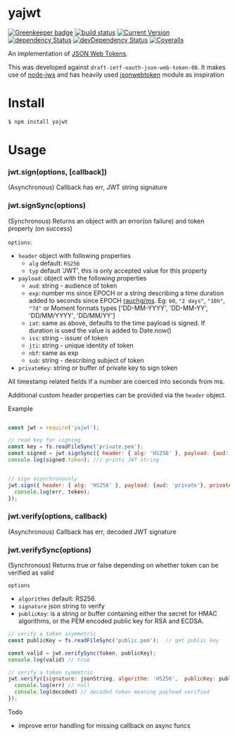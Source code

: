 # yajwt 

[![Greenkeeper badge](https://badges.greenkeeper.io/simon-p-r/yajwt.svg)](https://greenkeeper.io/)
[![build status](https://travis-ci.org/simon-p-r/yajwt.svg?branch=master)](https://travis-ci.org/simon-p-r/yajwt)
[![Current Version](https://img.shields.io/npm/v/yajwt.svg?maxAge=1000)](https://www.npmjs.org/package/yajwt)
[![dependency Status](https://img.shields.io/david/simon-p-r/yajwt.svg?maxAge=1000)](https://david-dm.org/simon-p-r/yajwt)
[![devDependency Status](https://img.shields.io/david/dev/simon-p-r/yajwt.svg?maxAge=1000)](https://david-dm.org/simon-p-r/yajwt)
[![Coveralls](https://img.shields.io/coveralls/simon-p-r/yajwt.svg?maxAge=1000)](https://coveralls.io/github/simon-p-r/yajwt)

An implementation of [JSON Web Tokens](https://tools.ietf.org/html/rfc7519).

This was developed against `draft-ietf-oauth-json-web-token-08`. It makes use of [node-jws](https://github.com/brianloveswords/node-jws) and has heavily used [jsonwebtoken](https://github.com/auth0/node-jsonwebtoken) module as inspiration

# Install

```bash
$ npm install yajwt
```

# Usage

### jwt.sign(options, [callback])

(Asynchronous) Callback has err, JWT string signature

### jwt.signSync(options)
(Synchronous) Returns an object with an error(on failure) and token property (on success)


`options`:

* `header` object with following properties
  * `alg` default: `RS256`
  * `typ` default 'JWT', this is only accepted value for this property
* `payload`: object with the following properties
  * `aud`: string - audience of token
  * `exp`: number ms since EPOCH or a string describing a time duration added to seconds since EPOCH [rauchg/ms](https://github.com/rauchg/ms.js). Eg: `60`, `"2 days"`, `"10h"`, `"7d"` or Moment formats types ['DD-MM-YYYY', 'DD-MM-YY', 'DD/MM/YYYY', 'DD/MM/YY']
  * `iat`: same as above, defaults to the time payload is signed.  If duration is used the value is added to Date.now()
  * `iss`: string -  issuer of token
  * `jti`: string - unique identity of token
  * `nbf`: same as exp
  * `sub`: string - describing subject of token
* `privateKey`: string or buffer of private key to sign token

All timestamp related fields if a number are coerced into seconds from ms.




Additional custom header properties can be provided via the `header` object.


Example

```js

const jwt = require('yajwt');

// read key for signing
const key = fs.readFileSync('private.pem');  
const signed = jwt.signSync({ header: { alg: 'HS256' }, payload: {aud: 'private'}, privateKey: key });
console.log(signed.token); /// prints JWT string


// sign asynchronously
jwt.sign({ header: { alg: 'HS256' }, payload: {aud: 'private'}, privateKey: key }, (err, token) => {
  console.log(err, token);
});
```

### jwt.verify(options, callback)

(Asynchronous) Callback has err, decoded JWT signature

### jwt.verifySync(options)

(Synchronous) Returns true or false depending on whether token can be verified as valid



`options`

* `algorithms` default: RS256.
* `signature` json string to verify
* `publicKey`: is a string or buffer containing either the secret for HMAC algorithms, or the PEM
encoded public key for RSA and ECDSA.


```js
// verify a token asymmetric
const publicKey = fs.readFileSync('public.pem');  // get public key

const valid = jwt.verifySync(token, publicKey);
console.log(valid) // true

// verify a token symmetric
jwt.verify({signature: jsonString, algorithm: 'HS256',  publicKey: publicKey}, (err, decoded) => {
  console.log(err) // null
  console.log(decoded) // decoded token meaning payload verified
});
```

Todo

* improve error handling for missing callback on async funcs

